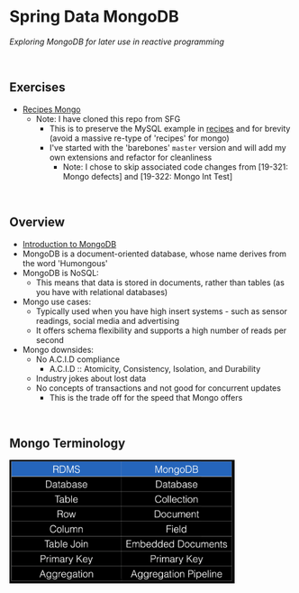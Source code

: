# Spring Data MongoDB
*Exploring MongoDB for later use in reactive programming*

<br>

## Exercises
* [Recipes Mongo](./exercises/recipes-mongo)
    * Note: I have cloned this repo from SFG
        * This is to preserve the MySQL example in [recipes](../07-spring-mvc-web-dev/exercises/recipes) and for brevity (avoid a massive re-type of 'recipes' for mongo)
        * I've started with the 'barebones' `master` version and will add my own extensions and refactor for cleanliness
            * Note: I chose to skip associated code changes from [19-321: Mongo defects] and [19-322: Mongo Int Test]

<br>

## Overview
* [Introduction to MongoDB](./res/IntroductionToMongoDB.pdf)
* MongoDB is a document-oriented database, whose name derives from the word 'Humongous'
* MongoDB is NoSQL:
    * This means that data is stored in documents, rather than tables (as you have with relational databases)
* Mongo use cases:
    * Typically used when you have high insert systems - such as sensor readings, social media and advertising
    * It offers schema flexibility and supports a high number of reads per second
* Mongo downsides:
    * No A.C.I.D compliance
        * A.C.I.D :: Atomicity, Consistency, Isolation, and Durability
    * Industry jokes about lost data
    * No concepts of transactions and not good for concurrent updates
        * This is the trade off for the speed that Mongo offers

<br>

## Mongo Terminology
<img src="./res/mongo-terminology.png" width="400">